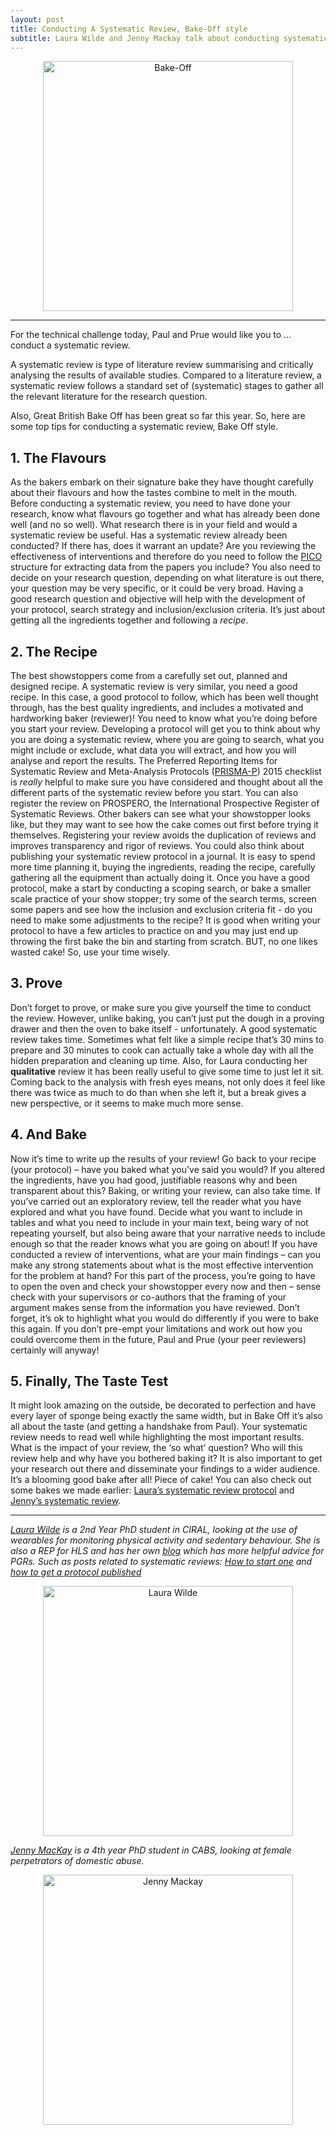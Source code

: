 ```yaml
---
layout: post
title: Conducting A Systematic Review, Bake-Off style
subtitle: Laura Wilde and Jenny Mackay talk about conducting systematic reviews.
---
```



<center>
  <img src="{{ site.baseurl }}/img/BakeOff.jpg" alt="Bake-Off" width = "400" />
</center>

___

For the technical challenge today, Paul and Prue would like you to … conduct a systematic review.

A systematic review is type of literature review summarising and critically analysing the results of available studies. Compared to a literature review, a systematic review follows a standard set of (systematic) stages to gather all the relevant literature for the research question.

Also, Great British Bake Off has been great so far this year. So, here are some top tips for conducting a systematic review, Bake Off style.


## 1. The Flavours

As the bakers embark on their signature bake they have thought carefully about their flavours and how the tastes combine to melt in the mouth. Before conducting a systematic review, you need to have done your research, know what flavours go together and what has already been done well (and no so well). What research there is in your field and would a systematic review be useful. Has a systematic review already been conducted? If there has, does it warrant an update? Are you reviewing the effectiveness of interventions and therefore do you need to follow the [PICO](https://www.ncbi.nlm.nih.gov/pubmedhealth/PMHT0029906/) structure for extracting data from the papers you include? You also need to decide on your research question, depending on what literature is out there, your question may be very specific, or it could be very broad. Having a good research question and objective will help with the development of your protocol, search strategy and inclusion/exclusion criteria. It’s just about getting all the ingredients together and following a *recipe*.

## 2. The Recipe

The best showstoppers come from a carefully set out, planned and designed recipe. A systematic review is very similar, you need a good recipe. In this case, a good protocol to follow, which has been well thought through, has the best quality ingredients, and includes a motivated and hardworking baker (reviewer)! You need to know what you’re doing before you start your review. Developing a protocol will get you to think about why you are doing a systematic review, where you are going to search, what you might include or exclude, what data you will extract, and how you will analyse and report the results. The Preferred Reporting Items for Systematic Review and Meta-Analysis Protocols ([PRISMA-P](http://www.prisma-statement.org/PRISMAStatement/Checklist)) 2015 checklist is *really* helpful to make sure you have considered and thought about all the different parts of the systematic review before you start.
You can also register the review on PROSPERO, the International Prospective Register of Systematic Reviews. Other bakers can see what your showstopper looks like, but they may want to see how the cake comes out first before trying it themselves. Registering your review avoids the duplication of reviews and improves transparency and rigor of reviews. You could also think about publishing your systematic review protocol in a journal.
It is easy to spend more time planning it, buying the ingredients, reading the recipe, carefully gathering all the equipment than actually doing it. Once you have a good protocol, make a start by conducting a scoping search, or bake a smaller scale practice of your show stopper; try some of the search terms, screen some papers and see how the inclusion and exclusion criteria fit - do you need to make some adjustments to the recipe? It is good when writing your protocol to have a few articles to practice on and you may just end up throwing the first bake the bin and starting from scratch. BUT, no one likes wasted cake! So, use your time wisely.

## 3. Prove

Don’t forget to prove, or make sure you give yourself the time to conduct the review. However, unlike baking, you can’t just put the dough in a proving drawer and then the oven to bake itself - unfortunately. A good systematic review takes time. Sometimes what felt like a simple recipe that’s 30 mins to prepare and 30 minutes to cook can actually take a whole day with all the hidden preparation and cleaning up time.
Also, for Laura conducting her **qualitative** review it has been really useful to give some time to just let it sit. Coming back to the analysis with fresh eyes means, not only does it feel like there was twice as much to do than when she left it, but a break gives a new perspective, or it seems to make much more sense.

## 4. And Bake

Now it’s time to write up the results of your review! Go back to your recipe (your protocol) – have you baked what you’ve said you would? If you altered the ingredients, have you had good, justifiable reasons why and been transparent about this? Baking, or writing your review, can also take time. If you’ve carried out an exploratory review, tell the reader what you have explored and what you have found. Decide what you want to include in tables and what you need to include in your main text, being wary of not repeating yourself, but also being aware that your narrative needs to include enough so that the reader knows what you are going on about! If you have conducted a review of interventions, what are your main findings – can you make any strong statements about what is the most effective intervention for the problem at hand?
For this part of the process, you’re going to have to open the oven and check your showstopper every now and then – sense check with your supervisors or co-authors that the framing of your argument makes sense from the information you have reviewed.
Don’t forget, it’s ok to highlight what you would do differently if you were to bake this again. If you don’t pre-empt your limitations and work out how you could overcome them in the future, Paul and Prue (your peer reviewers) certainly will anyway!

## 5. Finally, The Taste Test

It might look amazing on the outside, be decorated to perfection and have every layer of sponge being exactly the same width, but in Bake Off it’s also all about the taste (and getting a handshake from Paul). Your systematic review needs to read well while highlighting the most important results. What is the impact of your review, the ‘so what’ question? Who will this review help and why have you bothered baking it? It is also important to get your research out there and disseminate your findings to a wider audience. It’s a blooming good bake after all!
Piece of cake!
You can also check out some bakes we made earlier: [Laura’s systematic review protocol]( http://journals.sagepub.com/doi/full/10.1177/2055207618776454) and [Jenny’s systematic review]( https://www.sciencedirect.com/science/article/pii/S1359178917303233).

___

*[Laura Wilde](https://twitter.com/laurawilde24?lang=en) is a 2nd Year PhD student in CIRAL, looking at the use of wearables for monitoring physical activity and sedentary behaviour. She is also a REP for HLS and has her own [blog](http://www.laurawilde.co.uk/blog/) which has more helpful advice for PGRs. Such as posts related to systematic reviews: [How to start one](http://www.laurawilde.co.uk/tips-for-starting-a-systematic-review/) and [how to get a protocol published](http://www.laurawilde.co.uk/how-to-get-a-systematic-review-protocol-published/)*

<center>
  <img src="{{ site.baseurl }}/img/Team/Laura-profile.png" alt="Laura Wilde" width = "400" />
</center>


*[Jenny MacKay](https://twitter.com/JennyMackay?lang=en) is a 4th year PhD student in CABS, looking at female perpetrators of domestic abuse.*

<center>
  <img src="{{ site.baseurl }}/img/Team/Jenny-profile.png" alt="Jenny Mackay" width = "400" />
</center>
